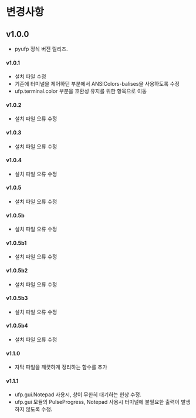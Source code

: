 ﻿변경사항
=============

## v1.0.0

+ pyufp 정식 버전 릴리즈.

#### v1.0.1

+ 설치 파일 수정
+ 기존에 터미널을 제어하던 부분에서 ANSIColors-balises을 사용하도록 수정
+ ufp.terminal.color 부분을 호환성 유지를 위한 항목으로 이동

#### v1.0.2

+ 설치 파일 오류 수정

#### v1.0.3

+ 설치 파일 오류 수정

#### v1.0.4

+ 설치 파일 오류 수정

#### v1.0.5

+ 설치 파일 오류 수정

#### v1.0.5b

+ 설치 파일 오류 수정

#### v1.0.5b1

+ 설치 파일 오류 수정

#### v1.0.5b2

+ 설치 파일 오류 수정

#### v1.0.5b3

+ 설치 파일 오류 수정

#### v1.0.5b4

+ 설치 파일 오류 수정

#### v1.1.0

+ 자막 파일을 깨끗하게 정리하는 함수를 추가

#### v1.1.1

+ ufp.gui.Notepad 사용시, 창이 무한히 대기하는 현상 수정.
+ ufp.gui 모듈의 PulseProgress, Notepad 사용시 터미널에 불필요한 출력이 발생하지 않도록 수정.

